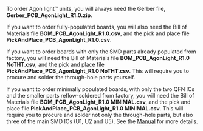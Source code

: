 To order Agon light™ units, you will always need the Gerber file, <b>Gerber_PCB_AgonLight_R1.0.zip</b>.<p>
If you want to order fully-populated boards, you will also need the Bill of Materials file <b>BOM_PCB_AgonLight_R1.0.csv</b>, and the pick and place file <b>PickAndPlace_PCB_AgonLight_R1.0.csv</b>.<p>
If you want to order boards with only the SMD parts already populated from factory, you will need the Bill of Materials file <b>BOM_PCB_AgonLight_R1.0 NoTHT.csv</b>, and the pick and place file <b>PickAndPlace_PCB_AgonLight_R1.0 NoTHT.csv</b>. This will require you to procure and solder the through-hole parts yourself.<p>
If you want to order minimally populated boards, with only the two QFN ICs and the smaller parts reflow-soldered from factory, you will need the Bill of Materials file <b>BOM_PCB_AgonLight_R1.0 MINIMAL.csv</b>, and the pick and place file <b>PickAndPlace_PCB_AgonLight_R1.0 MINIMAL.csv</b>. This will require you to procure and solder not only the through-hole parts, but also three of the main SMD ICs (U1, U2 and U5). See the <a href="https://github.com/TheByteAttic/AgonLight/blob/main/Agon%20light%20R1.0%20Manual.pdf">Manual</a> for more details.
